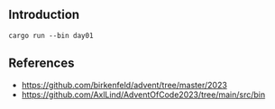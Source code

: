 ## Introduction

```
cargo run --bin day01
```

## References

- https://github.com/birkenfeld/advent/tree/master/2023
- https://github.com/AxlLind/AdventOfCode2023/tree/main/src/bin

